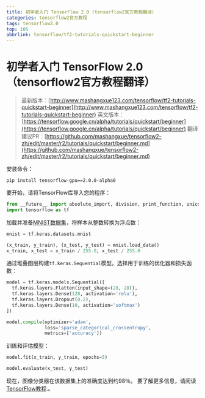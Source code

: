 ```yaml
---
title: 初学者入门 TensorFlow 2.0 (tensorflow2官方教程翻译）
categories: tensorflow2官方教程
tags: tensorflow2.0
top: 105
abbrlink: tensorflow/tf2-tutorials-quickstart-beginner
---
```


# 初学者入门 TensorFlow 2.0（tensorflow2官方教程翻译）

> 最新版本：[http://www.mashangxue123.com/tensorflow/tf2-tutorials-quickstart-beginner](http://www.mashangxue123.com/tensorflow/tf2-tutorials-quickstart-beginner)
> 英文版本：[https://tensorflow.google.cn/alpha/tutorials/quickstart/beginner](https://tensorflow.google.cn/alpha/tutorials/quickstart/beginner)
> 翻译建议PR：[https://github.com/mashangxue/tensorflow2-zh/edit/master/r2/tutorials/quickstart/beginner.md](https://github.com/mashangxue/tensorflow2-zh/edit/master/r2/tutorials/quickstart/beginner.md)

安装命令：

```shell
pip install tensorflow-gpu==2.0.0-alpha0
```

要开始，请将TensorFlow库导入您的程序：

```python
from __future__ import absolute_import, division, print_function, unicode_literals
import tensorflow as tf
```

加载并准备[MNIST数据集](http://yann.lecun.com/exdb/mnist/)，将样本从整数转换为浮点数：

```python
mnist = tf.keras.datasets.mnist

(x_train, y_train), (x_test, y_test) = mnist.load_data()
x_train, x_test = x_train / 255.0, x_test / 255.0
```

通过堆叠图层构建`tf.keras.Sequential`模型。选择用于训练的优化器和损失函数：

```python
model = tf.keras.models.Sequential([
  tf.keras.layers.Flatten(input_shape=(28, 28)),
  tf.keras.layers.Dense(128, activation='relu'),
  tf.keras.layers.Dropout(0.2),
  tf.keras.layers.Dense(10, activation='softmax')
])

model.compile(optimizer='adam',
              loss='sparse_categorical_crossentropy',
              metrics=['accuracy'])
```

训练和评估模型：

```python
model.fit(x_train, y_train, epochs=5)

model.evaluate(x_test, y_test)
```

现在，图像分类器在该数据集上的准确度达到约98％。 要了解更多信息，请阅读[TensorFlow教程](https://tensorflow.google.cn/alpha/tutorials/).。
